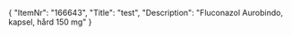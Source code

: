 {
  "ItemNr": "166643",
  "Title": "test",
  "Description": "Fluconazol Aurobindo, kapsel, hård 150 mg"
}